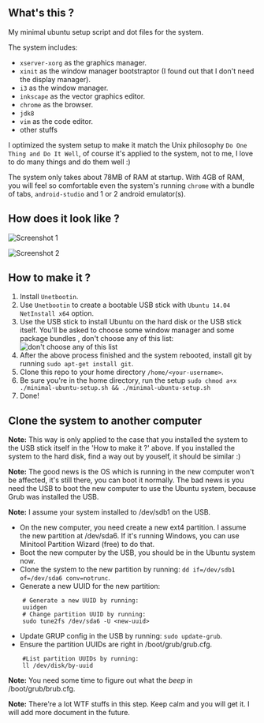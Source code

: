 ## What's this ?

My minimal ubuntu setup script and dot files for the system.

The system includes:
* `xserver-xorg` as the graphics manager.
* `xinit` as the window manager bootstraptor (I found out that I don't need the display manager).
* `i3` as the window manager.
* `inkscape` as the vector graphics editor.
* `chrome` as the browser.
* `jdk8`
* `vim` as the code editor.
* other stuffs

I optimized the system setup to make it match the Unix philosophy `Do One Thing and Do It Well`, of course it's applied to the system, not to me, I love to do many things and do them well :)

The system only takes about 78MB of RAM at startup. With 4GB of RAM, you will feel so comfortable even the system's running `chrome` with a bundle of tabs, `android-studio` and 1 or 2 android emulator(s).

## How does it look like ?

![Screenshot 1](https://lh3.googleusercontent.com/QNVX5KH2fE2-RTsp8mUwhoDBTzMuOBAnU7xgz28ArBSGxCCz1dluKEr3xYQyQugoCJy-q1Qk-HQOWuZBB-PTXU1Bh7z7xK4gQUJM5VsXJZHKJnIp104Hn9Z1C8wIxfFh_vRHxv8trFbpEifY81lfl5ira3_0VC8OBBxZ_UBFa8rIj1iAMwjsIZ9QtPLXieqk0LzeGVd13H5-mmlJM2hWqmDZB2wjHnKaT_cTqIFgf2dJKr9_wXKeYOCn37iilsCLFBrVikzeBejEaypjAZW_DigzVM0owOvrIX9LOR1yPnz2UNWmsMCYzriC2GHzkCEJFa4FXFb2r31hjL3FYDmpB7A7NNP_aajItl6_BscqzQH6GUvunm6XT9m1R6EyP9w_SSaIT7KE73lbiKgTOAG4KQy5JMZtz5JGtNWtKh5H3wAhOGYFOg_ejGLjbHUYGL1KRS6SlbuK8cWSVA1x25feiAHiQRAaIv50oIrCShid8NUD9osg9kHu6VpzUYtNDskIxMW21So9vXL9wFpGhQBGgUK22wJ9L30Z8urn4bCkWJA=w1259-h707-no)

![Screenshot 2](https://lh3.googleusercontent.com/g8bITQ3rQbipYiSUBfYYLKQDtZjnb-sTGmqGGQNiUoGFsNjX_x31o6hGUMO0puvDgwHpv3aQUQTmhmdV_Mma7JIpSiltbXZqhHfTdW5KxDbi5DqKuZJokQ_EvNfcHBCcGu8P3csBiVfbnI7LuT59l3LifUHWivZu0T_LTTgWRT3fQYt1ye5Ze9JxdUl14iNYWXDDSDQVAplsB4ABNQ8A9Wj4eYLm30UiNFDYb_sfuNQvHqEPbU2FJ7eZqIIV5kgO1dK4Zs_vfj2QoEJKHluplK1CvdL4iUqsl_4tkEeWtkuvDR6YyeKfHO0JnOXR9IrgirGNxjx6JXExx7ZhJRomXCFWLdN4wtQjXo0d0LzzIhDV6QDLl_4B22LNFj5eUDIeOVHbkPeP5tcw3_A5yuXZSYKu23QC5j1dkxri72iTNv1f9i-XeYrxR5jzJWhToV6WMGZM2NrRsc6C-V-44L4wWYG726izuLNYEBFTzWYyH8G6jkUZdQZfqZdkALGMAz1BOiOz3VP1ZgZsFclSos1Bp4pxOmBZbPo7Bh9Oobs2RSk=w1189-h668-no)

## How to make it ?

1. Install `Unetbootin`.
2. Use `Unetbootin` to create a bootable USB stick with `Ubuntu 14.04 NetInstall x64` option.
3. Use the USB stick to install Ubuntu on the hard disk or the USB stick itself. You'll be asked to choose some window manager and some package bundles , don't choose any of this list:
![don't choose any of this list](http://i.stack.imgur.com/Nu44s.jpg)
4. After the above process finished and the system rebooted, install git by running `sudo apt-get install git`.
5. Clone this repo to your home directory `/home/<your-username>`.
6. Be sure you're in the home directory, run the setup `sudo chmod a+x ./minimal-ubuntu-setup.sh && ./minimal-ubuntu-setup.sh`
7. Done!

## Clone the system to another computer

**Note:** This way is only applied to the case that you installed the system to the USB stick itself in the 'How to make it ?' above. If you installed the system to the hard disk, find a way out by youself, it should be similar :)

**Note:** The good news is the OS which is running in the new computer won't be affected, it's still there, you can boot it normally. The bad news is you need the USB to boot the new computer to use the Ubuntu system, because Grub was installed the USB.

**Note:** I assume your system installed to /dev/sdb1 on the USB.

* On the new computer, you need create a new ext4 partition. I assume the new partition at /dev/sda6.
If it's running Windows, you can use Minitool Partition Wizard (free) to do that.
* Boot the new computer by the USB, you should be in the Ubuntu system now.
* Clone the system to the new partition by running: `dd if=/dev/sdb1 of=/dev/sda6 conv=notrunc`.
* Generate a new UUID for the new partition:
```
    # Generate a new UUID by running:
    uuidgen
    # Change partition UUID by running:
    sudo tune2fs /dev/sda6 -U <new-uuid>
```
* Update GRUP config in the USB by running: `sudo update-grub`.
* Ensure the partition UUIDs are right in /boot/grub/grub.cfg.
```
    #List partition UUIDs by running:
    ll /dev/disk/by-uuid
```

**Note:** You need some time to figure out what the *beep* in /boot/grub/brub.cfg.

**Note:** There're a lot WTF stuffs in this step. Keep calm and you will get it. I will add more document in the future.
